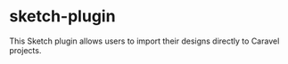 # sketch-plugin
This Sketch plugin allows users to import their designs directly to Caravel projects.
